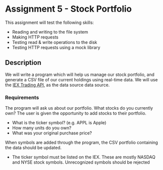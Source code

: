 # Assignment 5 - Stock Portfolio

This assignment will test the following skills:

- Reading and writing to the file system
- Making HTTP requests
- Testing read & write operations to the disk
- Testing HTTP requests using a mock library


## Description
We will write a program which will help us manage our stock portfolio, and
generate a CSV file of our current holdings using real-time data. We will use
the [IEX Trading API](https://iextrading.com/developer/docs/), as the data
source data source.


### Requirements
The program will ask us about our portfolio. What stocks do you currently own?
The user is given the opportunity to add stocks to their portfolio.

- What is the ticker symbol? (e.g. APPL is Apple)
- How many units do you own?
- What was your original purchase price?

When symbols are added through the program, the CSV portfolio containing the
data should be updated.


- The ticker symbol must be listed on the IEX. These are mostly NASDAQ and NYSE
  stock symbols. Unrecognized symbols should be rejected
